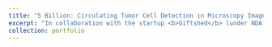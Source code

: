 ```yaml
---
title: "5 Billion: Circulating Tumor Cell Detection in Microscopy Images"
excerpt: "In collaboration with the startup <b>Giftshed</b> (under NDA). Conducted literature reviews on <b>circulating tumor cells (CTCs)</b> and developed a <b>super-resolution model</b> for unstained microscopy."
collection: portfolio
---
```


